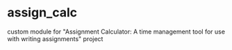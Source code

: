 # assign_calc
custom module for "Assignment Calculator: A time management tool for use with writing assignments" project
